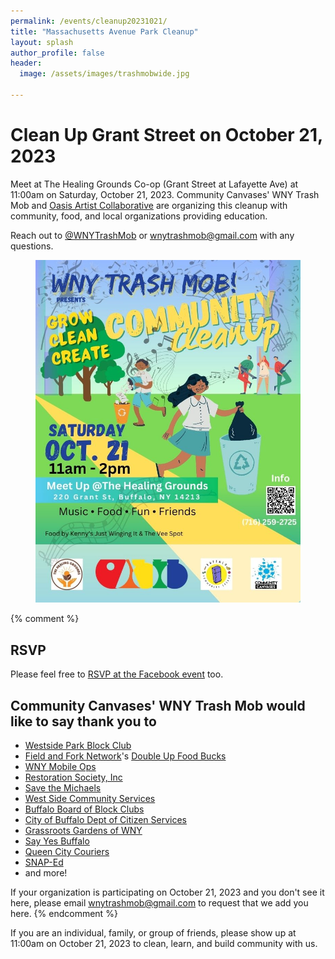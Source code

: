 ```yaml
---
permalink: /events/cleanup20231021/
title: "Massachusetts Avenue Park Cleanup"
layout: splash
author_profile: false
header:
  image: /assets/images/trashmobwide.jpg

---
```


# Clean Up Grant Street on October 21, 2023


Meet at The Healing Grounds Co-op (Grant Street at Lafayette Ave) at 11:00am on Saturday, October 21, 2023. Community Canvases' WNY Trash Mob and [Oasis Artist Collaborative](https://www.instagram.com/oasisartistcollab/) are organizing this cleanup with community, food, and local organizations providing education.

Reach out to [@WNYTrashMob](https://www.instagram.com/wnytrashmob/) or [wnytrashmob@gmail.com](mailto:wnytrashmob@gmail.com) with any questions.

<figure style="max-width: 733px" class="align-center">
  <img src="/assets/images/events/cleanup20231021_flyer.jpg" alt="Cleanup Poster">
</figure> 

{% comment %}
## RSVP

Please feel free to [RSVP at the Facebook event](https://www.facebook.com/events/5971316449645895) too.

## Community Canvases' WNY Trash Mob would like to say thank you to

- [Westside Park Block Club](https://www.facebook.com/groups/1728245870767705)
- [Field and Fork Network](https://www.fieldandforknetwork.com)'s
  [Double Up Food Bucks](https://doubleupnys.com)
- [WNY Mobile Ops](https://www.wnymobileops.com)
- [Restoration Society, Inc](https://rsiwny.org)
- [Save the Michaels](https://savethemichaels.org)
- [West Side Community Services](http://wscsbuffalo.org/)
- [Buffalo Board of Block Clubs](
  https://www.buffalony.gov/734/Buffalo-Board-of-Block-Clubs)
- [City of Buffalo Dept of Citizen Services](
  https://www.buffalony.gov/1218/Division-of-Citizen-Services)
- [Grassroots Gardens of WNY](https://www.grassrootsgardens.org)
- [Say Yes Buffalo](https://sayyesbuffalo.org)
- [Queen City Couriers](https://www.qccouriers.com)
- [SNAP-Ed](https://snaped.fns.usda.gov)
- and more!

If your organization is participating on October 21, 2023 and you don't see it here,
please email [wnytrashmob@gmail.com](mailto:wnytrashmob@gmail.com) to request
that we add you here.
{% endcomment %}

If you are an individual, family, or group of friends, please show up at
11:00am on October 21, 2023 to clean, learn, and build community with us.

